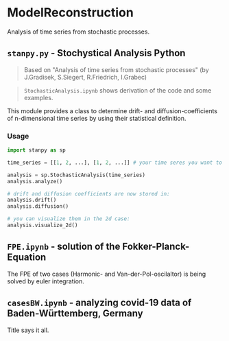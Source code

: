 # ModelReconstruction
Analysis of time series from stochastic processes.

## ```stanpy.py``` - Stochystical Analysis Python
> Based on "Analysis of time series from stochastic processes" (by J.Gradisek, S.Siegert, R.Friedrich, I.Grabec)

> ```StochasticAnalysis.ipynb``` shows derivation of the code and some examples.

This module provides a class to determine drift- and diffusion-coefficients of n-dimensional time series by using their statistical definition.

### Usage
```python
import stanpy as sp

time_series = [[1, 2, ...], [1, 2, ...]] # your time seres you want to analyze

analysis = sp.StochasticAnalysis(time_series)
analysis.analyze()

# drift and diffusion coefficients are now stored in:
analysis.drift()
analysis.diffusion()

# you can visualize them in the 2d case:
analysis.visualize_2d()
```

## ```FPE.ipynb``` - solution of the Fokker-Planck-Equation
The FPE of two cases (Harmonic- and Van-der-Pol-oscilaltor) is being solved by euler integration.

## ```casesBW.ipynb``` - analyzing covid-19 data of Baden-Württemberg, Germany
Title says it all.